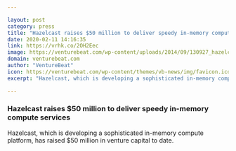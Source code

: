 ```yaml
---

layout: post
category: press
title: "Hazelcast raises $50 million to deliver speedy in-memory compute services"
date: 2020-02-11 14:16:35
link: https://vrhk.co/2OH2Eec
image: https://venturebeat.com/wp-content/uploads/2014/09/130927_hazelcast_1256-edit-e1580967022795.jpg?w=1200&strip=all
domain: venturebeat.com
author: "VentureBeat"
icon: https://venturebeat.com/wp-content/themes/vb-news/img/favicon.ico
excerpt: "Hazelcast, which is developing a sophisticated in-memory compute platform, has raised $50 million in venture capital to date."

---
```


### Hazelcast raises $50 million to deliver speedy in-memory compute services

Hazelcast, which is developing a sophisticated in-memory compute platform, has raised $50 million in venture capital to date.